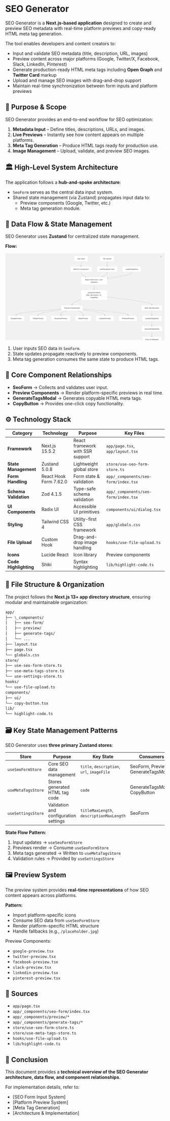 # SEO Generator

SEO Generator is a **Next.js-based application** designed to create and preview SEO metadata with real-time platform previews and copy-ready HTML meta tag generation.

The tool enables developers and content creators to:

- Input and validate SEO metadata (title, description, URL, images)
- Preview content across major platforms (Google, Twitter/X, Facebook, Slack, LinkedIn, Pinterest)
- Generate production-ready HTML meta tags including **Open Graph** and **Twitter Card** markup
- Upload and manage SEO images with drag-and-drop support
- Maintain real-time synchronization between form inputs and platform previews

## 📌 Purpose & Scope

SEO Generator provides an end-to-end workflow for SEO optimization:

1. **Metadata Input** – Define titles, descriptions, URLs, and images.
2. **Live Previews** – Instantly see how content appears on multiple platforms.
3. **Meta Tag Generation** – Produce HTML tags ready for production use.
4. **Image Management** – Upload, validate, and preview SEO images.

## 🏛 High-Level System Architecture

The application follows a **hub-and-spoke architecture**:

- `SeoForm` serves as the central data input system.
- Shared state management (via Zustand) propagates input data to:
  - Preview components (Google, Twitter, etc.)
  - Meta tag generation module.

## 🔄 Data Flow & State Management

SEO Generator uses **Zustand** for centralized state management.

**Flow:**

![Structure](/public/seo-preview-structure.png)

1. User inputs SEO data in `SeoForm`.
2. State updates propagate reactively to preview components.
3. Meta tag generation consumes the same state to produce HTML tags.

## 🔗 Core Component Relationships

- **SeoForm** → Collects and validates user input.
- **Preview Components** → Render platform-specific previews in real time.
- **GenerateTagsModal** → Generates copyable HTML meta tags.
- **CopyButton** → Provides one-click copy functionality.

## ⚙️ Technology Stack

| Category              | Technology             | Purpose                          | Key Files                            |
| --------------------- | ---------------------- | -------------------------------- | ------------------------------------ |
| **Framework**         | Next.js 15.5.2         | React framework with SSR support | `app/page.tsx`, `app/layout.tsx`     |
| **State Management**  | Zustand 5.0.8          | Lightweight global store         | `store/use-seo-form-store.ts`        |
| **Form Handling**     | React Hook Form 7.62.0 | Form state & validation          | `app/_components/seo-form/index.tsx` |
| **Schema Validation** | Zod 4.1.5              | Type-safe schema validation      | `app/_components/seo-form/index.tsx` |
| **UI Components**     | Radix UI               | Accessible UI primitives         | `components/ui/dialog.tsx`           |
| **Styling**           | Tailwind CSS 4         | Utility-first CSS framework      | `app/globals.css`                    |
| **File Upload**       | Custom Hook            | Drag-and-drop image handling     | `hooks/use-file-upload.ts`           |
| **Icons**             | Lucide React           | Icon library                     | Preview components                   |
| **Code Highlighting** | Shiki                  | Syntax highlighting              | `lib/highlight-code.ts`              |

## 📂 File Structure & Organization

The project follows the **Next.js 13+ app directory structure**, ensuring modular and maintainable organization:

```bash
app/
├── \_components/
│   ├── seo-form/
│   ├── preview/
│   ├── generate-tags/
│   └── ...
├── layout.tsx
├── page.tsx
└── globals.css
store/
├── use-seo-form-store.ts
├── use-meta-tags-store.ts
└── use-settings-store.ts
hooks/
└── use-file-upload.ts
components/
├── ui/
└── copy-button.tsx
lib/
└── highlight-code.ts
```

## 🗃 Key State Management Patterns

SEO Generator uses **three primary Zustand stores**:

| Store              | Purpose                               | Key State                                  | Consumers                            |
| ------------------ | ------------------------------------- | ------------------------------------------ | ------------------------------------ |
| `useSeoFormStore`  | Core SEO data management              | `title`, `description`, `url`, `imageFile` | SeoForm, Previews, GenerateTagsModal |
| `useMetaTagsStore` | Stores generated HTML tag code        | `code`                                     | GenerateTagsModal, CopyButton        |
| `useSettingsStore` | Validation and configuration settings | `titleMaxLength`, `descriptionMaxLength`   | SeoForm                              |

**State Flow Pattern:**

1. Input updates → `useSeoFormStore`
2. Previews render → Consume `useSeoFormStore`
3. Meta tags generated → Written to `useMetaTagsStore`
4. Validation rules → Provided by `useSettingsStore`

## 🖼 Preview System

The preview system provides **real-time representations** of how SEO content appears across platforms.

**Pattern:**

- Import platform-specific icons
- Consume SEO data from `useSeoFormStore`
- Render platform-specific HTML structure
- Handle fallbacks (e.g., `/placeholder.jpg`)

Preview Components:

- `google-preview.tsx`
- `twitter-preview.tsx`
- `facebook-preview.tsx`
- `slack-preview.tsx`
- `linkedin-preview.tsx`
- `pinterest-preview.tsx`

## 📖 Sources

- `app/page.tsx`
- `app/_components/seo-form/index.tsx`
- `app/_components/preview/*`
- `app/_components/generate-tags/*`
- `store/use-seo-form-store.ts`
- `store/use-meta-tags-store.ts`
- `hooks/use-file-upload.ts`
- `lib/highlight-code.ts`

## 📌 Conclusion

This document provides a **technical overview of the SEO Generator architecture, data flow, and component relationships**.

For implementation details, refer to:

- [SEO Form Input System]
- [Platform Preview System]
- [Meta Tag Generation]
- [Architecture & Implementation]
